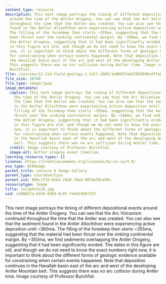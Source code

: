 ```yaml
---
content_type: resource
description: This next image portrays the timing of different depositional events
  around the time of the Antler Orogeny. You can see that the Arc Volcanism continued
  throughout the time that the Antler was created. You can also see that the sediment
  found in the Antler Allochthon were experiencing active deposition until ~360ma.
  The filling of the foredeep then starts ~355ma, suggesting that the material had
  been thrust over the sinking continental margin. By ~350ma, we find sediments overlapping
  the Antler Orogeny, suggesting that it had been significantly eroded. The dates
  in this figure are old, and though we do not need to know the exact numbers right
  now, it is important to think about the different forms of geologic evidence available
  for constraining when certain events happened. Note that deposition continues in
  the Havallah basin east of the arc and west of the developing Antler Mountain belt.
  This suggests there was no arc collision during Antler time. Image courtesy of Professor
  Burchfiel.
file: /courses/12-114-field-geology-i-fall-2005/1e00857a615993690c8ffebd19d67335_lec3photo16.jpg
file_size: 26740
file_type: image/jpeg
image_metadata:
  caption: This next image portrays the timing of different depositional events around
    the time of the Antler Orogeny. You can see that the Arc Volcanism continued throughout
    the time that the Antler was created. You can also see that the sediment found
    in the Antler Allochthon were experiencing active deposition until ~360ma. The
    filling of the foredeep then starts ~355ma, suggesting that the material had been
    thrust over the sinking continental margin. By ~350ma, we find sediments overlapping
    the Antler Orogeny, suggesting that it had been significantly eroded. The dates
    in this figure are old, and though we do not need to know the exact numbers right
    now, it is important to think about the different forms of geologic evidence available
    for constraining when certain events happened. Note that deposition continues
    in the Havallah basin east of the arc and west of the developing Antler Mountain
    belt. This suggests there was no arc collision during Antler time.
  credit: Image courtesy of Professor Burchfiel.
  image-alt: Antler orogeny event timeline.
learning_resource_types: []
license: https://creativecommons.org/licenses/by-nc-sa/4.0/
ocw_type: OCWImage
parent_title: Lecture 6 Image Gallery
parent_type: CourseSection
parent_uid: 099c1f24-01b3-29a8-7ded-96fdaf0ce89c
resourcetype: Image
title: lec3photo16.jpg
uid: 1e00857a-6159-9369-0c8f-febd19d67335
---
```

This next image portrays the timing of different depositional events around the time of the Antler Orogeny. You can see that the Arc Volcanism continued throughout the time that the Antler was created. You can also see that the sediment found in the Antler Allochthon were experiencing active deposition until ~360ma. The filling of the foredeep then starts ~355ma, suggesting that the material had been thrust over the sinking continental margin. By ~350ma, we find sediments overlapping the Antler Orogeny, suggesting that it had been significantly eroded. The dates in this figure are old, and though we do not need to know the exact numbers right now, it is important to think about the different forms of geologic evidence available for constraining when certain events happened. Note that deposition continues in the Havallah basin east of the arc and west of the developing Antler Mountain belt. This suggests there was no arc collision during Antler time. Image courtesy of Professor Burchfiel.